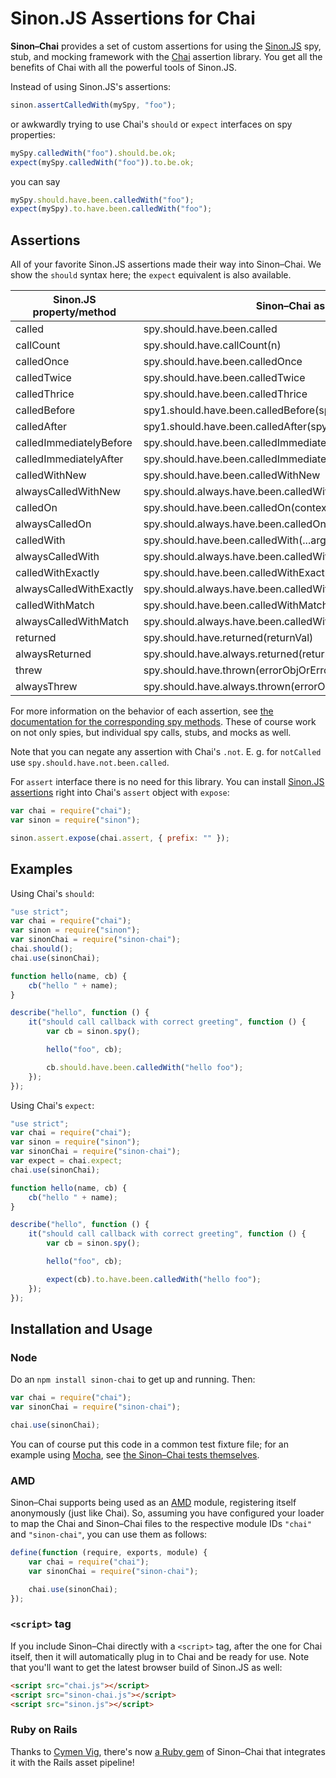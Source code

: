 # Sinon.JS Assertions for Chai

**Sinon–Chai** provides a set of custom assertions for using the [Sinon.JS][] spy, stub, and mocking framework with the
[Chai][] assertion library. You get all the benefits of Chai with all the powerful tools of Sinon.JS.

Instead of using Sinon.JS's assertions:

```javascript
sinon.assertCalledWith(mySpy, "foo");
```

or awkwardly trying to use Chai's `should` or `expect` interfaces on spy properties:

```javascript
mySpy.calledWith("foo").should.be.ok;
expect(mySpy.calledWith("foo")).to.be.ok;
```

you can say

```javascript
mySpy.should.have.been.calledWith("foo");
expect(mySpy).to.have.been.calledWith("foo");
```

## Assertions

All of your favorite Sinon.JS assertions made their way into Sinon–Chai. We show the `should` syntax here; the `expect`
equivalent is also available.

<table>
    <thead>
        <tr>
            <th>Sinon.JS property/method</th>
            <th>Sinon–Chai assertion</th>
        </tr>
    </thead>
    <tbody>
        <tr>
            <td>called</td>
            <td>spy.should.have.been.called</td>
        </tr>
        <tr>
            <td>callCount</td>
            <td>spy.should.have.callCount(n)</td>
        </tr>
        <tr>
            <td>calledOnce</td>
            <td>spy.should.have.been.calledOnce</td>
        </tr>
        <tr>
            <td>calledTwice</td>
            <td>spy.should.have.been.calledTwice</td>
        </tr>
        <tr>
            <td>calledThrice</td>
            <td>spy.should.have.been.calledThrice</td>
        </tr>
        <tr>
            <td>calledBefore</td>
            <td>spy1.should.have.been.calledBefore(spy2)</td>
        </tr>
        <tr>
            <td>calledAfter</td>
            <td>spy1.should.have.been.calledAfter(spy2)</td>
        </tr>
        <tr>
            <td>calledImmediatelyBefore</td>
            <td>spy.should.have.been.calledImmediatelyBefore(spy2)</td>
        </tr>
        <tr>
            <td>calledImmediatelyAfter</td>
            <td>spy.should.have.been.calledImmediatelyAfter(spy2)</td>
        </tr>
        <tr>
            <td>calledWithNew</td>
            <td>spy.should.have.been.calledWithNew</td>
        </tr>
        <tr>
            <td>alwaysCalledWithNew</td>
            <td>spy.should.always.have.been.calledWithNew</td>
        </tr>
        <tr>
            <td>calledOn</td>
            <td>spy.should.have.been.calledOn(context)</td>
        </tr>
        <tr>
            <td>alwaysCalledOn</td>
            <td>spy.should.always.have.been.calledOn(context)</td>
        </tr>
        <tr>
            <td>calledWith</td>
            <td>spy.should.have.been.calledWith(...args)</td>
        </tr>
        <tr>
            <td>alwaysCalledWith</td>
            <td>spy.should.always.have.been.calledWith(...args)</td>
        </tr>
        <tr>
            <td>calledWithExactly</td>
            <td>spy.should.have.been.calledWithExactly(...args)</td>
        </tr>
        <tr>
            <td>alwaysCalledWithExactly</td>
            <td>spy.should.always.have.been.calledWithExactly(...args)</td>
        </tr>
        <tr>
            <td>calledWithMatch</td>
            <td>spy.should.have.been.calledWithMatch(...args)</td>
        </tr>
        <tr>
            <td>alwaysCalledWithMatch</td>
            <td>spy.should.always.have.been.calledWithMatch(...args)</td>
        </tr>
        <tr>
            <td>returned</td>
            <td>spy.should.have.returned(returnVal)</td>
        </tr>
        <tr>
            <td>alwaysReturned</td>
            <td>spy.should.have.always.returned(returnVal)</td>
        </tr>
        <tr>
            <td>threw</td>
            <td>spy.should.have.thrown(errorObjOrErrorTypeStringOrNothing)</td>
        </tr>
        <tr>
            <td>alwaysThrew</td>
            <td>spy.should.have.always.thrown(errorObjOrErrorTypeStringOrNothing)</td>
        </tr>
    </tbody>
</table>

For more information on the behavior of each assertion, see
[the documentation for the corresponding spy methods][spymethods]. These of course work on not only spies, but
individual spy calls, stubs, and mocks as well.

Note that you can negate any assertion with Chai's `.not`. E. g. for `notCalled` use `spy.should.have.not.been.called`.

For `assert` interface there is no need for this library. You can install [Sinon.JS assertions][sinonassertions] right into Chai's `assert` object with `expose`:

```javascript
var chai = require("chai");
var sinon = require("sinon");

sinon.assert.expose(chai.assert, { prefix: "" });
```

## Examples

Using Chai's `should`:

```javascript
"use strict";
var chai = require("chai");
var sinon = require("sinon");
var sinonChai = require("sinon-chai");
chai.should();
chai.use(sinonChai);

function hello(name, cb) {
    cb("hello " + name);
}

describe("hello", function () {
    it("should call callback with correct greeting", function () {
        var cb = sinon.spy();

        hello("foo", cb);

        cb.should.have.been.calledWith("hello foo");
    });
});
```

Using Chai's `expect`:

```javascript
"use strict";
var chai = require("chai");
var sinon = require("sinon");
var sinonChai = require("sinon-chai");
var expect = chai.expect;
chai.use(sinonChai);

function hello(name, cb) {
    cb("hello " + name);
}

describe("hello", function () {
    it("should call callback with correct greeting", function () {
        var cb = sinon.spy();

        hello("foo", cb);

        expect(cb).to.have.been.calledWith("hello foo");
    });
});
```

## Installation and Usage

### Node

Do an `npm install sinon-chai` to get up and running. Then:

```javascript
var chai = require("chai");
var sinonChai = require("sinon-chai");

chai.use(sinonChai);
```

You can of course put this code in a common test fixture file; for an example using [Mocha](https://visionmedia.github.io/expresso/), see
[the Sinon–Chai tests themselves][fixturedemo].

### AMD

Sinon–Chai supports being used as an [AMD][] module, registering itself anonymously (just like Chai). So, assuming you
have configured your loader to map the Chai and Sinon–Chai files to the respective module IDs `"chai"` and
`"sinon-chai"`, you can use them as follows:

```javascript
define(function (require, exports, module) {
    var chai = require("chai");
    var sinonChai = require("sinon-chai");

    chai.use(sinonChai);
});
```

### `<script>` tag

If you include Sinon–Chai directly with a `<script>` tag, after the one for Chai itself, then it will automatically plug
in to Chai and be ready for use. Note that you'll want to get the latest browser build of Sinon.JS as well:

```html
<script src="chai.js"></script>
<script src="sinon-chai.js"></script>
<script src="sinon.js"></script>
```

### Ruby on Rails

Thanks to [Cymen Vig][], there's now [a Ruby gem][] of Sinon–Chai that integrates it with the Rails asset pipeline!


[Sinon.JS]: http://sinonjs.org/
[Chai]: http://chaijs.com/
[spymethods]: http://sinonjs.org/docs/#spies-api
[sinonassertions]: http://sinonjs.org/docs/#assertions
[Mocha]: https://mochajs.org/
[fixturedemo]: https://github.com/domenic/sinon-chai/tree/master/test/
[AMD]: https://github.com/amdjs/amdjs-api/wiki/AMD
[Cymen Vig]: https://github.com/cymen
[a Ruby gem]: https://github.com/cymen/sinon-chai-rails
